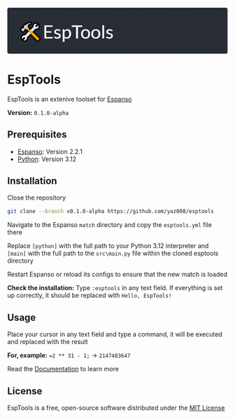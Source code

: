 ![logo](assets/esptools-logo.png)

# EspTools

EspTools is an extenive toolset for [Espanso](https://espanso.org/)

**Version:** `0.1.0-alpha`

## Prerequisites

* [Espanso](https://espanso.org/): Version 2.2.1
* [Python](https://www.python.org/): Version 3.12

## Installation

Close the repository

```sh
git clone --branch v0.1.0-alpha https://github.com/yaz008/esptools
```

Navigate to the Espanso `match` directory and copy the `esptools.yml` file there

Replace `[python]` with the full path to your Python 3.12 interpreter and `[main]` with the full path to the `src\main.py` file within the cloned esptools directory

Restart Espanso or reload its configs to ensure that the new match is loaded

**Check the installation:** Type `:esptools` in any text field. If everything is set up correctly, it should be replaced with `Hello, EspTools!`

## Usage

Place your cursor in any text field and type a command, it will be executed and replaced with the result

**For, example:** `=2 ** 31 - 1;` -> `2147483647`

Read the [Documentation](docs/DOC.md) to learn more

## License

EspTools is a free, open-source software distributed under the [MIT License](LICENSE.txt)
